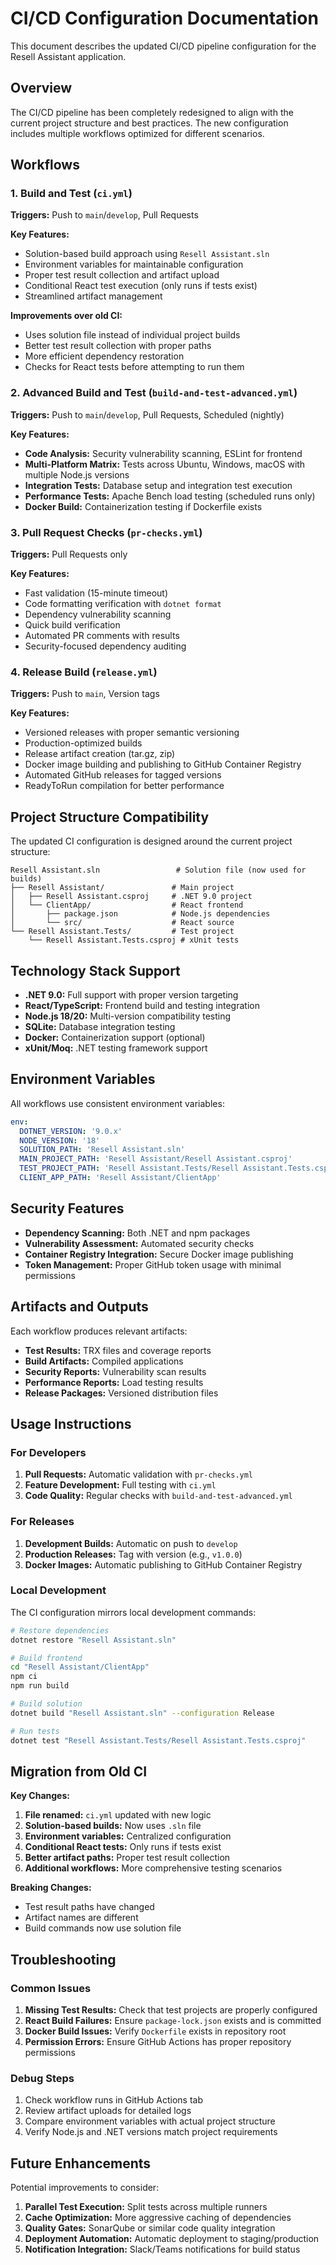 # CI/CD Configuration Documentation

This document describes the updated CI/CD pipeline configuration for the Resell Assistant application.

## Overview

The CI/CD pipeline has been completely redesigned to align with the current project structure and best practices. The new configuration includes multiple workflows optimized for different scenarios.

## Workflows

### 1. Build and Test (`ci.yml`)
**Triggers:** Push to `main`/`develop`, Pull Requests

**Key Features:**
- Solution-based build approach using `Resell Assistant.sln`
- Environment variables for maintainable configuration
- Proper test result collection and artifact upload
- Conditional React test execution (only runs if tests exist)
- Streamlined artifact management

**Improvements over old CI:**
- Uses solution file instead of individual project builds
- Better test result collection with proper paths
- More efficient dependency restoration
- Checks for React tests before attempting to run them

### 2. Advanced Build and Test (`build-and-test-advanced.yml`)
**Triggers:** Push to `main`/`develop`, Pull Requests, Scheduled (nightly)

**Key Features:**
- **Code Analysis:** Security vulnerability scanning, ESLint for frontend
- **Multi-Platform Matrix:** Tests across Ubuntu, Windows, macOS with multiple Node.js versions
- **Integration Tests:** Database setup and integration test execution
- **Performance Tests:** Apache Bench load testing (scheduled runs only)
- **Docker Build:** Containerization testing if Dockerfile exists

### 3. Pull Request Checks (`pr-checks.yml`)
**Triggers:** Pull Requests only

**Key Features:**
- Fast validation (15-minute timeout)
- Code formatting verification with `dotnet format`
- Dependency vulnerability scanning
- Quick build verification
- Automated PR comments with results
- Security-focused dependency auditing

### 4. Release Build (`release.yml`)
**Triggers:** Push to `main`, Version tags

**Key Features:**
- Versioned releases with proper semantic versioning
- Production-optimized builds
- Release artifact creation (tar.gz, zip)
- Docker image building and publishing to GitHub Container Registry
- Automated GitHub releases for tagged versions
- ReadyToRun compilation for better performance

## Project Structure Compatibility

The updated CI configuration is designed around the current project structure:

```
Resell Assistant.sln                 # Solution file (now used for builds)
├── Resell Assistant/               # Main project
│   ├── Resell Assistant.csproj     # .NET 9.0 project
│   └── ClientApp/                  # React frontend
│       ├── package.json            # Node.js dependencies
│       └── src/                    # React source
└── Resell Assistant.Tests/         # Test project
    └── Resell Assistant.Tests.csproj # xUnit tests
```

## Technology Stack Support

- **.NET 9.0:** Full support with proper version targeting
- **React/TypeScript:** Frontend build and testing integration
- **Node.js 18/20:** Multi-version compatibility testing
- **SQLite:** Database integration testing
- **Docker:** Containerization support (optional)
- **xUnit/Moq:** .NET testing framework support

## Environment Variables

All workflows use consistent environment variables:

```yaml
env:
  DOTNET_VERSION: '9.0.x'
  NODE_VERSION: '18'
  SOLUTION_PATH: 'Resell Assistant.sln'
  MAIN_PROJECT_PATH: 'Resell Assistant/Resell Assistant.csproj'
  TEST_PROJECT_PATH: 'Resell Assistant.Tests/Resell Assistant.Tests.csproj'
  CLIENT_APP_PATH: 'Resell Assistant/ClientApp'
```

## Security Features

- **Dependency Scanning:** Both .NET and npm packages
- **Vulnerability Assessment:** Automated security checks
- **Container Registry Integration:** Secure Docker image publishing
- **Token Management:** Proper GitHub token usage with minimal permissions

## Artifacts and Outputs

Each workflow produces relevant artifacts:

- **Test Results:** TRX files and coverage reports
- **Build Artifacts:** Compiled applications
- **Security Reports:** Vulnerability scan results
- **Performance Reports:** Load testing results
- **Release Packages:** Versioned distribution files

## Usage Instructions

### For Developers

1. **Pull Requests:** Automatic validation with `pr-checks.yml`
2. **Feature Development:** Full testing with `ci.yml`
3. **Code Quality:** Regular checks with `build-and-test-advanced.yml`

### For Releases

1. **Development Builds:** Automatic on push to `develop`
2. **Production Releases:** Tag with version (e.g., `v1.0.0`)
3. **Docker Images:** Automatic publishing to GitHub Container Registry

### Local Development

The CI configuration mirrors local development commands:

```bash
# Restore dependencies
dotnet restore "Resell Assistant.sln"

# Build frontend
cd "Resell Assistant/ClientApp"
npm ci
npm run build

# Build solution
dotnet build "Resell Assistant.sln" --configuration Release

# Run tests
dotnet test "Resell Assistant.Tests/Resell Assistant.Tests.csproj"
```

## Migration from Old CI

**Key Changes:**
1. **File renamed:** `ci.yml` updated with new logic
2. **Solution-based builds:** Now uses `.sln` file
3. **Environment variables:** Centralized configuration
4. **Conditional React tests:** Only runs if tests exist
5. **Better artifact paths:** Proper test result collection
6. **Additional workflows:** More comprehensive testing scenarios

**Breaking Changes:**
- Test result paths have changed
- Artifact names are different
- Build commands now use solution file

## Troubleshooting

### Common Issues

1. **Missing Test Results:** Check that test projects are properly configured
2. **React Build Failures:** Ensure `package-lock.json` exists and is committed
3. **Docker Build Issues:** Verify `Dockerfile` exists in repository root
4. **Permission Errors:** Ensure GitHub Actions has proper repository permissions

### Debug Steps

1. Check workflow runs in GitHub Actions tab
2. Review artifact uploads for detailed logs
3. Compare environment variables with actual project structure
4. Verify Node.js and .NET versions match project requirements

## Future Enhancements

Potential improvements to consider:

1. **Parallel Test Execution:** Split tests across multiple runners
2. **Cache Optimization:** More aggressive caching of dependencies
3. **Quality Gates:** SonarQube or similar code quality integration
4. **Deployment Automation:** Automatic deployment to staging/production
5. **Notification Integration:** Slack/Teams notifications for build status
